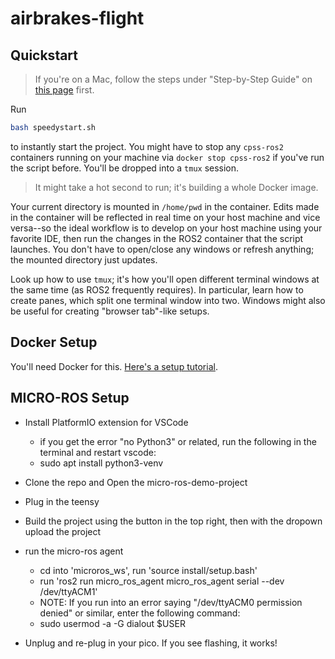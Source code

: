 # airbrakes-flight

## Quickstart
> If you're on a Mac, follow the steps under "Step-by-Step Guide" on [this page](https://gist.github.com/sorny/969fe55d85c9b0035b0109a31cbcb088) first.

Run

```bash
bash speedystart.sh
```

to instantly start the project. You might have to stop any `cpss-ros2`
containers running on your machine via `docker stop cpss-ros2` if you've
run the script before. You'll be dropped into a `tmux` session.

> It might take a hot second to run; it's building a whole Docker image.

Your current directory is mounted in `/home/pwd` in the container. Edits made in
the container will be reflected in real time on your host machine and vice versa--so the ideal workflow is to develop on your host machine using your favorite IDE, then run the changes in the ROS2 container that the script launches. You don't have to open/close any windows or refresh anything; the mounted directory just updates.

Look up how to use `tmux`; it's how you'll open different terminal windows at
the same time (as ROS2 frequently requires). In particular, learn how to create
panes, which split one terminal window into two. Windows might also be useful for creating "browser tab"-like setups. 

## Docker Setup
You'll need Docker for this. [Here's a setup tutorial](https://www.docker.com/get-started/).  


## MICRO-ROS Setup
-  Install PlatformIO extension for VSCode
	- if you get the error "no Python3" or related, run the following in the terminal and restart vscode:
	- sudo apt install python3-venv
- Clone the repo and Open the micro-ros-demo-project
- Plug in the teensy 
- Build the project using the button in the top right, then with the dropown upload the project

- run the micro-ros agent
	- cd into 'microros_ws', run 'source install/setup.bash'
 	- run 'ros2 run micro_ros_agent micro_ros_agent serial --dev /dev/ttyACM1'
 	- NOTE: If you run into an error saying "/dev/ttyACM0 permission denied" or similar, enter the following command:
	- sudo usermod -a -G dialout $USER

- Unplug and re-plug in your pico. If you see flashing, it works!
